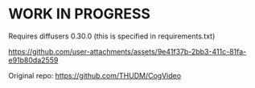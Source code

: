 # WORK IN PROGRESS

Requires diffusers 0.30.0 (this is specified in requirements.txt)


https://github.com/user-attachments/assets/9e41f37b-2bb3-411c-81fa-e91b80da2559



Original repo:
https://github.com/THUDM/CogVideo
